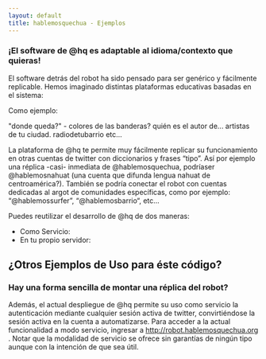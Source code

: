 ```yaml
---
layout: default
title: hablemosquechua - Ejemplos
---
```


### ¡El software de @hq es adaptable al idioma/contexto que quieras!

El software detrás del robot ha sido pensado para ser genérico y fácilmente 
replicable. Hemos imaginado distintas plataformas educativas basadas en el sistema: 

Como ejemplo:

"donde queda?" - 
colores de las banderas?
quién es el autor de...
artistas de tu ciudad.
radiodetubarrio 
etc...

La plataforma de @hq te permite muy fácilmente replicar su funcionamiento en otras 
cuentas de twitter con diccionarios y frases “tipo”. Así por ejemplo una réplica -casi- inmediata de @hablemosquechua, podríaser @hablemosnahuat (una cuenta que difunda lengua nahuat de centroamérica?). También se podría conectar el robot con cuentas dedicadas al argot de comunidades específicas, como por ejemplo: “@hablemossurfer”, “@hablemosbarrio“, etc...

Puedes reutilizar el desarrollo de @hq de dos maneras: 
- Como Servicio: 
- En tu propio servidor:


## ¿Otros Ejemplos de Uso para éste código?




### Hay una forma sencilla de montar una réplica del robot?

Además, el actual despliegue de @hq permite su uso como servicio la autenticación mediante cualquier sesión activa de twitter, convirtiéndose la sesión activa en la cuenta a automatizarse. Para acceder a la actual funcionalidad a modo servicio, ingresar a http://robot.hablemosquechua.org . Notar que la modalidad de servicio se ofrece sin garantías de ningún tipo aunque con la intención de que sea útil.


